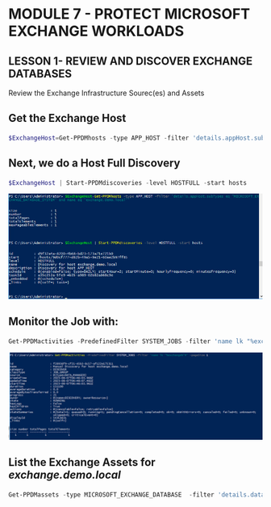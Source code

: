 # MODULE 7 - PROTECT MICROSOFT EXCHANGE WORKLOADS

## LESSON 1- REVIEW AND DISCOVER EXCHANGE DATABASES

Review the Exchange Infrastructure Sourec(es) and Assets

## Get the Exchange Host

```Powershell
$ExchangeHost=Get-PPDMhosts -type APP_HOST -filter 'details.appHost.subTypes eq "MICROSOFT_EXCHANGE_DATABASE_SYSTEM" and name -eq "exchange.demo.local"'
```

## Next, we do a Host Full Discovery


```Powershell
$ExchangeHost | Start-PPDMdiscoveries -level HOSTFULL -start hosts
```

![Alt text](image-10.png)

## Monitor the Job with:

```Powershell
Get-PPDMactivities -PredefinedFilter SYSTEM_JOBS -filter 'name lk "%exchange%"#' -pageSize 1
```

![Alt text](image-11.png)

## List the Exchange Assets for *exchange.demo.local*


```Powershell
Get-PPDMassets -type MICROSOFT_EXCHANGE_DATABASE  -filter 'details.database.clusterName eq "exchange.demo.local"' | ft
```
